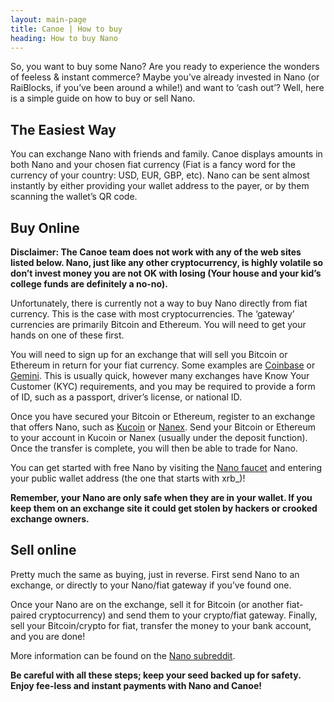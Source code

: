 ```yaml
---
layout: main-page
title: Canoe | How to buy
heading: How to buy Nano
---
```


So, you want to buy some Nano? Are you ready to experience the wonders of feeless &amp; instant commerce? Maybe you’ve already invested in Nano (or RaiBlocks, if you’ve been around a while!) and want to ‘cash out’? Well, here is a simple guide on how to buy or sell Nano.  

## The Easiest Way
You can exchange Nano with friends and family. Canoe displays amounts in both Nano and your chosen fiat currency (Fiat is a fancy word for the currency of your country: USD, EUR, GBP, etc). Nano can be sent almost instantly by either providing your wallet address to the payer, or by them scanning the wallet’s QR code.

## Buy Online
**Disclaimer: The Canoe team does not work with any of the web sites listed below. Nano, just like any other cryptocurrency, is highly volatile so don’t invest money you are not OK with losing (Your house and your kid’s college funds are definitely a no-no).**

Unfortunately, there is currently not a way to buy Nano directly from fiat currency. This is the case with most cryptocurrencies. The ‘gateway’ currencies are primarily Bitcoin and Ethereum. You will need to get your hands on one of these first.

You will need to sign up for an exchange that will sell you Bitcoin or Ethereum in return for your fiat currency. Some examples are [Coinbase](https://coinbase.com) or [Gemini](https://gemini.com). This is usually quick, however many exchanges have Know Your Customer (KYC) requirements, and you may be required to provide a form of ID, such as a passport, driver’s license, or national ID.

Once you have secured your Bitcoin or Ethereum, register to an exchange that offers Nano, such as [Kucoin](https://www.kucoin.com) or [Nanex](https://nanex.co). Send your Bitcoin or Ethereum to your account in Kucoin or Nanex (usually under the deposit function). Once the transfer is complete, you will then be able to trade for Nano.

You can get started with free Nano by visiting the [Nano faucet](https://www.nanofaucet.org) and entering your public wallet address (the one that starts with xrb_)!

**Remember, your Nano are only safe when they are in your wallet. If you keep them on an exchange site it could get stolen by hackers or crooked exchange owners.**

## Sell online
Pretty much the same as buying, just in reverse. First send Nano to an exchange, or directly to your Nano/fiat gateway if you’ve found one.

Once your Nano are on the exchange, sell it for Bitcoin (or another fiat-paired cryptocurrency) and send them to your crypto/fiat gateway. Finally, sell your Bitcoin/crypto for fiat, transfer the money to your bank account, and you are done!

More information can be found on the [Nano subreddit](https://www.reddit.com/r/nanocurrency).

**Be careful with all these steps; keep your seed backed up for safety. Enjoy fee-less and instant payments with Nano and Canoe!**
